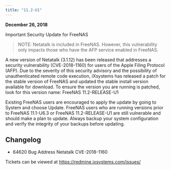 ```yaml
---
title: "11.2-U1"
---
```


**December 26, 2018**

Important Security Update for FreeNAS

> NOTE: Netatalk is included in FreeNAS. However, this vulnerability only impacts those who have the AFP service enabled in FreeNAS.

A new version of Netatalk (3.1.12) has been released that addresses a security vulnerability (CVE-2018-1160) for users of the Apple Filing Protocol (AFP). Due to the severity of this security advisory and the possibility of unauthenticated remote code execution, iXsystems has released a patch for the stable version of FreeNAS and updated the stable install version available for download. To ensure the version you are running is patched, look for this version name: FreeNAS 11.2-RELEASE-U1

Existing FreeNAS users are encouraged to apply the update by going to System and choose Update. FreeNAS users who are running versions prior to FreeNAS 11.1-U6.3 or FreeNAS 11.2-RELEASE-U1 are still vulnerable and should make a plan to update. Always backup your system configuration and verify the integrity of your backups before updating.

## Changelog

+ 64620	Bug	Address Netatalk CVE-2018-1160

Tickets can be viewed at https://redmine.ixsystems.com/issues/